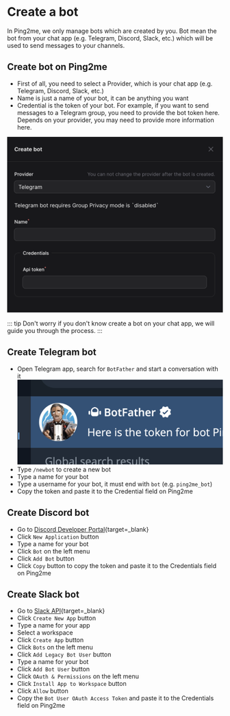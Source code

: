 # Create a bot

In Ping2me, we only manage bots which are created by you. Bot mean the bot from your chat app (e.g. Telegram, Discord, Slack, etc.) which will be used to send messages to your channels.

## Create bot on Ping2me

- First of all, you need to select a Provider, which is your chat app (e.g. Telegram, Discord, Slack, etc.)
- Name is just a name of your bot, it can be anything you want
- Credential is the token of your bot. For example, if you want to send messages to a Telegram group, you need to provide the bot token here. Depends on your provider, you may need to provide more information here.

![](2023-12-03-22-37-17.png)

::: tip
Don't worry if you don't know create a bot on your chat app, we will guide you through the process.
:::

## Create Telegram bot

- Open Telegram app, search for `BotFather` and start a conversation with it
![](2023-12-03-22-46-58.png)
- Type `/newbot` to create a new bot
- Type a name for your bot
- Type a username for your bot, it must end with `bot` (e.g. `ping2me_bot`)
- Copy the token and paste it to the Credential field on Ping2me

## Create Discord bot

- Go to [Discord Developer Portal](https://discord.com/developers/applications){target=_blank}
- Click `New Application` button
- Type a name for your bot
- Click `Bot` on the left menu
- Click `Add Bot` button
- Click `Copy` button to copy the token and paste it to the Credentials field on Ping2me

## Create Slack bot

- Go to [Slack API](https://api.slack.com/apps){target=_blank}
- Click `Create New App` button
- Type a name for your app
- Select a workspace
- Click `Create App` button
- Click `Bots` on the left menu
- Click `Add Legacy Bot User` button
- Type a name for your bot
- Click `Add Bot User` button
- Click `OAuth & Permissions` on the left menu
- Click `Install App to Workspace` button
- Click `Allow` button
- Copy the `Bot User OAuth Access Token` and paste it to the Credentials field on Ping2me
